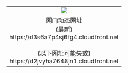 ﻿<table>
  <tr></tr>
  <tr><td colspan=2 align=center><img src="https://d3s6a7p4sj6fg4.cloudfront.net/Up/oGate.jpg" /></td></tr>
  <tr><td colspan=2 align=center>网门动态网址<br/>(最新)
<br>https://d3s6a7p4sj6fg4.cloudfront.net
<br/><br/>(以下网址可能失效)
<br>https://d2jvyha7648jn1.cloudfront.net
    </td>
  </tr>
</table>
